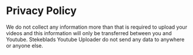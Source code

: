 # Privacy Policy
We do not collect any information more than that is required to upload
your videos and this information will only be transferred between you and
Youtube. Stekeblads Youtube Uploader do not send any data to anywhere or
anyone else.